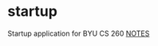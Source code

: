 # startup
Startup application for BYU CS 260
[NOTES](https://github.com/garretttolmanj/startup/blob/main/notes.md)
